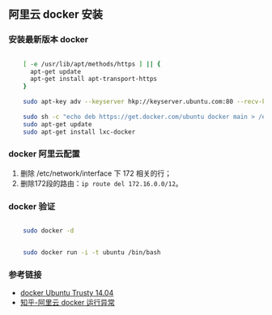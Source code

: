 ## 阿里云 docker 安装

### 安装最新版本 docker

```sh

    [ -e /usr/lib/apt/methods/https ] || {
      apt-get update
      apt-get install apt-transport-https
    }
    
    sudo apt-key adv --keyserver hkp://keyserver.ubuntu.com:80 --recv-keys 36A1D7869245C8950F966E92D8576A8BA88D21E9
    
    sudo sh -c "echo deb https://get.docker.com/ubuntu docker main > /etc/apt/sources.list.d/docker.list"
    sudo apt-get update
    sudo apt-get install lxc-docker
```

### docker 阿里云配置

1. 删除 /etc/network/interface 下 172 相关的行；
2. 删除172段的路由：`ip route del 172.16.0.0/12`。

### docker 验证

```sh

    sudo docker -d

```
```sh

    sudo docker run -i -t ubuntu /bin/bash

```

### 参考链接

* [docker Ubuntu Trusty 14.04](https://docs.docker.com/installation/ubuntulinux/)
* [知乎-阿里云 docker 运行异常](http://www.zhihu.com/question/24863856/answer/29253733)
